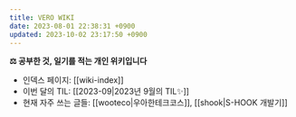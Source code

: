 ```yaml
---
title: VERO WIKI
date: 2023-08-01 22:38:31 +0900
updated: 2023-10-02 23:17:50 +0900
---
```


**⚖️ 공부한 것, 일기를 적는 개인 위키입니다**

* 인덱스 페이지: [[wiki-index]]
* 이번 달의 TIL: [[2023-09|2023년 9월의 TIL✨]]
* 현재 자주 쓰는 글들: [[wooteco|우아한테크코스]], [[shook|S-HOOK 개발기]]
